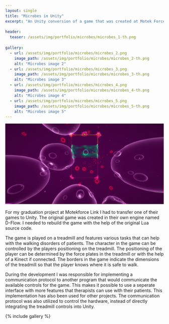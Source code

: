 ```yaml
---
layout: single
title: "Microbes in Unity" 
excerpt: "An Unity conversion of a game that was created at Motek Forcelink"

header:
  teaser: /assets/img/portfolio/microbes/microbes_1-th.png

gallery:
  - url: /assets/img/portfolio/microbes/microbes_2.png
    image_path: /assets/img/portfolio/microbes/microbes_2-th.png
    alt: "Microbes image 2"
  - url: /assets/img/portfolio/microbes/microbes_3.png
    image_path: /assets/img/portfolio/microbes/microbes_3-th.png
    alt: "Microbes image 3"
  - url: /assets/img/portfolio/microbes/microbes_4.png
    image_path: /assets/img/portfolio/microbes/microbes_4-th.png
    alt: "Microbes image 4" 
  - url: /assets/img/portfolio/microbes/microbes_5.png
    image_path: /assets/img/portfolio/microbes/microbes_5-th.png
    alt: "Microbes image 5" 
---
```


![Microbes header image](/assets/img/portfolio/microbes/microbes_1.png)

For my graduation project at Motekforce Link I had to transfer one of their games to Unity. The original game was created in their own engine named D-Flow. I needed to rebuild the game with the help of the original Lua source code.

The game is played on a treadmill and features various tasks that can help with the walking disorders of patients. The character in the game can be controlled by the players positioning on the treadmill. The positioning of the player can be determined by the force plates in the treadmill or with the help of a Kinect if connected. The borders in the game indicate the dimensions of the treadmill so that the player knows where it is safe to walk.

During the development I was responsible for implementing a communication protocol to another program that would communicate the available controls for the game. This makes it possible to use a seperate interface with more features that therapists can use with their patients. This implementation has also been used for other projects. The communication protocol was also utilized to control the hardware, instead of directly integrating the treadmill controls into Unity.

{% include gallery %}